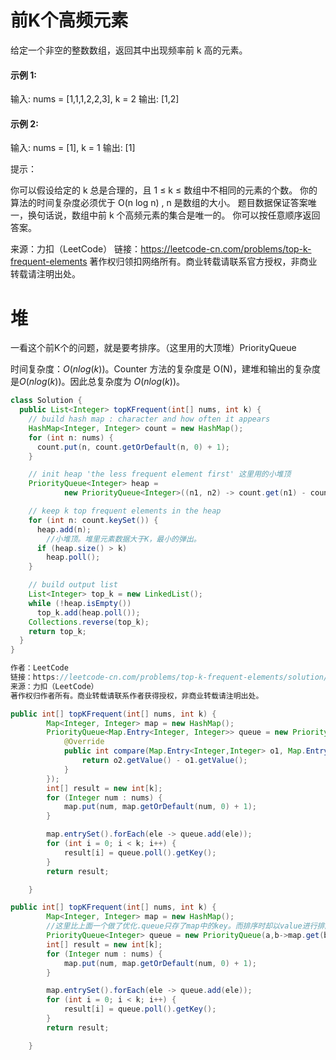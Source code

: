 # 前K个高频元素

给定一个非空的整数数组，返回其中出现频率前 k 高的元素。

 

#### 示例 1:

输入: nums = [1,1,1,2,2,3], k = 2
输出: [1,2]

#### 示例 2:

输入: nums = [1], k = 1
输出: [1]


提示：

你可以假设给定的 k 总是合理的，且 1 ≤ k ≤ 数组中不相同的元素的个数。
你的算法的时间复杂度必须优于 O(n log n) , n 是数组的大小。
题目数据保证答案唯一，换句话说，数组中前 k 个高频元素的集合是唯一的。
你可以按任意顺序返回答案。

来源：力扣（LeetCode）
链接：https://leetcode-cn.com/problems/top-k-frequent-elements
著作权归领扣网络所有。商业转载请联系官方授权，非商业转载请注明出处。



# 堆

一看这个前K个的问题，就是要考排序。（这里用的大顶堆）PriorityQueue

时间复杂度：$O(nlog(k))$。Counter 方法的复杂度是 O(N)，建堆和输出的复杂度是$O(nlog(k))$。因此总复杂度为 $O(nlog(k))$。

```java
class Solution {
  public List<Integer> topKFrequent(int[] nums, int k) {
    // build hash map : character and how often it appears
    HashMap<Integer, Integer> count = new HashMap();
    for (int n: nums) {
      count.put(n, count.getOrDefault(n, 0) + 1);
    }

    // init heap 'the less frequent element first' 这里用的小堆顶
    PriorityQueue<Integer> heap =
            new PriorityQueue<Integer>((n1, n2) -> count.get(n1) - count.get(n2));

    // keep k top frequent elements in the heap
    for (int n: count.keySet()) {
      heap.add(n);
        //小堆顶。堆里元素数据大于K，最小的弹出。
      if (heap.size() > k)
        heap.poll();
    }

    // build output list
    List<Integer> top_k = new LinkedList();
    while (!heap.isEmpty())
      top_k.add(heap.poll());
    Collections.reverse(top_k);
    return top_k;
  }
}

作者：LeetCode
链接：https://leetcode-cn.com/problems/top-k-frequent-elements/solution/qian-k-ge-gao-pin-yuan-su-by-leetcode/
来源：力扣（LeetCode）
著作权归作者所有。商业转载请联系作者获得授权，非商业转载请注明出处。
```

```java
public int[] topKFrequent(int[] nums, int k) {
        Map<Integer, Integer> map = new HashMap();
        PriorityQueue<Map.Entry<Integer, Integer>> queue = new PriorityQueue(new Comparator<Map.Entry<Integer,Integer>>() {
            @Override
            public int compare(Map.Entry<Integer,Integer> o1, Map.Entry<Integer,Integer> o2) {				// 这里用的大堆项,这样的好处是,k是多少,直接弹出多少。同时这里存放的是Entry.并对value排序。但是建议还是用小堆顶。用小堆顶弹出元素，这样在插入时可以少比较。一直维护K个元素的堆。
                return o2.getValue() - o1.getValue();
            }
        });
        int[] result = new int[k];
        for (Integer num : nums) {
            map.put(num, map.getOrDefault(num, 0) + 1);
        }

        map.entrySet().forEach(ele -> queue.add(ele));
        for (int i = 0; i < k; i++) {
            result[i] = queue.poll().getKey();
        }
        return result;

    }
```

```java
public int[] topKFrequent(int[] nums, int k) {
        Map<Integer, Integer> map = new HashMap();
    	//这里比上面一个做了优化.queue只存了map中的key。而排序时却以value进行排序。
        PriorityQueue<Integer> queue = new PriorityQueue(a,b->map.get(b)-map.get(a));
        int[] result = new int[k];
        for (Integer num : nums) {
            map.put(num, map.getOrDefault(num, 0) + 1);
        }

        map.entrySet().forEach(ele -> queue.add(ele));
        for (int i = 0; i < k; i++) {
            result[i] = queue.poll().getKey();
        }
        return result;

    }
```



